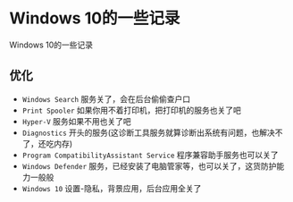 # Windows 10的一些记录

Windows 10的一些记录

## 优化

* `Windows Search` 服务关了，会在后台偷偷查户口
* `Print Spooler` 如果你用不着打印机，把打印机的服务也关了吧
* `Hyper-V` 服务如果不用也关了吧
* `Diagnostics` 开头的服务(这诊断工具服务就算诊断出系统有问题，也解决不了，还吃内存)
* `Program CompatibilityAssistant Service` 程序兼容助手服务也可以关了
* `Windows Defender` 服务，已经安装了电脑管家等，也可以关了，这货防护能力一般般
* `Windows 10` 设置-隐私，背景应用，后台应用全关了
